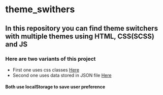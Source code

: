 # theme_swithers
## In this repository you can find theme switchers with multiple themes using HTML, CSS(SCSS) and JS
### Here are two variants of this project
- First one uses css classes [Here](https://bawelna0225.github.io/theme_swithers/using_css_classes/index.html)
- Second one uses data stored in JSON file [Here](https://bawelna0225.github.io/theme_swithers/using_json_file/index.html)
#### Both use localStorage to save user preference
